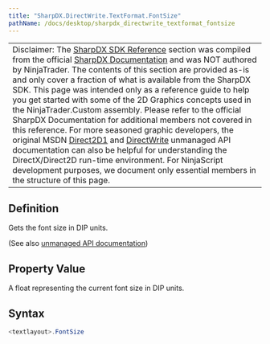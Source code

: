```yaml
---
title: "SharpDX.DirectWrite.TextFormat.FontSize"
pathName: /docs/desktop/sharpdx_directwrite_textformat_fontsize
---
```


|  |
| --- |
| Disclaimer: The [SharpDX SDK Reference](/docs/desktop/sharpdx_sdk_reference) section was compiled from the official [SharpDX Documentation](http://sharpdx.org/) and was NOT authored by NinjaTrader. The contents of this section are provided as-is and only cover a fraction of what is available from the SharpDX SDK. This page was intended only as a reference guide to help you get started with some of the 2D Graphics concepts used in the NinjaTrader.Custom assembly. Please refer to the official SharpDX Documentation for additional members not covered in this reference. For more seasoned graphic developers, the original MSDN [Direct2D1](https://msdn.microsoft.com/en-us/library/windows/desktop/dd370990.aspx) and [DirectWrite](https://msdn.microsoft.com/en-us/library/windows/desktop/dd368038.aspx) unmanaged API documentation can also be helpful for understanding the DirectX/Direct2D run-time environment. For NinjaScript development purposes, we document only essential members in the structure of this page. |

## Definition

Gets the font size in DIP units.

(See also [unmanaged API documentation](https://msdn.microsoft.com/en-us/library/dd316643.aspx))

## Property Value

A float representing the current font size in DIP units.

## Syntax

```csharp
<textlayout>.FontSize
```

